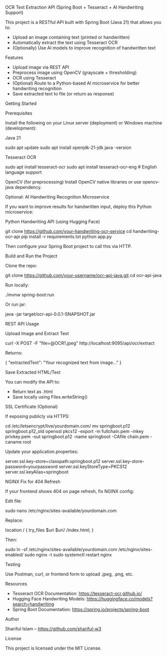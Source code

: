 
OCR Text Extraction API (Spring Boot + Tesseract + AI Handwriting Support)

This project is a RESTful API built with Spring Boot (Java 21) that allows you to:
- Upload an image containing text (printed or handwritten)
- Automatically extract the text using Tesseract OCR
- (Optionally) Use AI models to improve recognition of handwritten text

Features

- Upload image via REST API
- Preprocess image using OpenCV (grayscale + thresholding)
- OCR using Tesseract
- (Optional) Route to a Python-based AI microservice for better handwriting recognition
- Save extracted text to file (or return as response)

Getting Started

Prerequisites

Install the following on your Linux server (deployment) or Windows machine (development):

Java 21

sudo apt update
sudo apt install openjdk-21-jdk
java -version

Tesseract OCR

sudo apt install tesseract-ocr
sudo apt install tesseract-ocr-eng  # English language support

OpenCV (for preprocessing)
Install OpenCV native libraries or use opencv-java dependency.

Optional: AI Handwriting Recognition Microservice

If you want to improve results for handwritten input, deploy this Python microservice:

Python Handwriting API (using Hugging Face)

git clone https://github.com/your-handwriting-ocr-service
cd handwriting-ocr-api
pip install -r requirements.txt
python app.py

Then configure your Spring Boot project to call this via HTTP.

Build and Run the Project

Clone the repo:

git clone https://github.com/your-username/ocr-api-java.git
cd ocr-api-java

Run locally:

./mvnw spring-boot:run

Or run jar:

java -jar target/ocr-api-0.0.1-SNAPSHOT.jar

REST API Usage

Upload Image and Extract Text

curl -X POST -F "file=@OCR1.jpeg" http://localhost:9095/api/ocr/extract

Returns:

{
  "extractedText": "Your recognized text from image..."
}

Save Extracted HTML/Text

You can modify the API to:
- Return text as .html
- Save locally using Files.writeString()

SSL Certificate (Optional)

If exposing publicly via HTTPS:

cd /etc/letsencrypt/live/yourdomain.com/
mv springboot.p12 springboot.p12_old
openssl pkcs12 -export   -in fullchain.pem   -inkey privkey.pem   -out springboot.p12   -name springboot   -CAfile chain.pem -caname root

Update your application.properties:

server.ssl.key-store=classpath:springboot.p12
server.ssl.key-store-password=yourpassword
server.ssl.keyStoreType=PKCS12
server.ssl.keyAlias=springboot

NGINX Fix for 404 Refresh

If your frontend shows 404 on page refresh, fix NGINX config:

Edit file:

sudo nano /etc/nginx/sites-available/yourdomain.com

Replace:

location / {
    try_files $uri $uri/ /index.html;
}

Then:

sudo ln -sf /etc/nginx/sites-available/yourdomain.com /etc/nginx/sites-enabled/
sudo nginx -t
sudo systemctl restart nginx

Testing

Use Postman, curl, or frontend form to upload .jpeg, .png, etc.

Resources

- Tesseract OCR Documentation: https://tesseract-ocr.github.io/
- Hugging Face Handwriting Models: https://huggingface.co/models?search=handwriting
- Spring Boot Documentation: https://spring.io/projects/spring-boot

Author

Shariful Islam – https://github.com/shariful-w3

License

This project is licensed under the MIT License.
